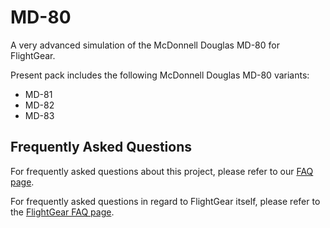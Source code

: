 # MD-80
A very advanced simulation of the McDonnell Douglas MD-80 for FlightGear.

Present pack includes the following McDonnell Douglas MD-80 variants:
- MD-81
- MD-82
- MD-83

## Frequently Asked Questions
For frequently asked questions about this project, please refer to our [FAQ page](https://github.com/Octal450/MD-80/blob/master/FAQ.md).

For frequently asked questions in regard to FlightGear itself, please refer to the [FlightGear FAQ page](https://wiki.flightgear.org/Frequently_asked_questions).  
